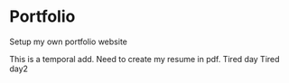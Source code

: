 # Portfolio
Setup my own portfolio website

This is a temporal add.
Need to create my resume in pdf.
Tired day
Tired day2